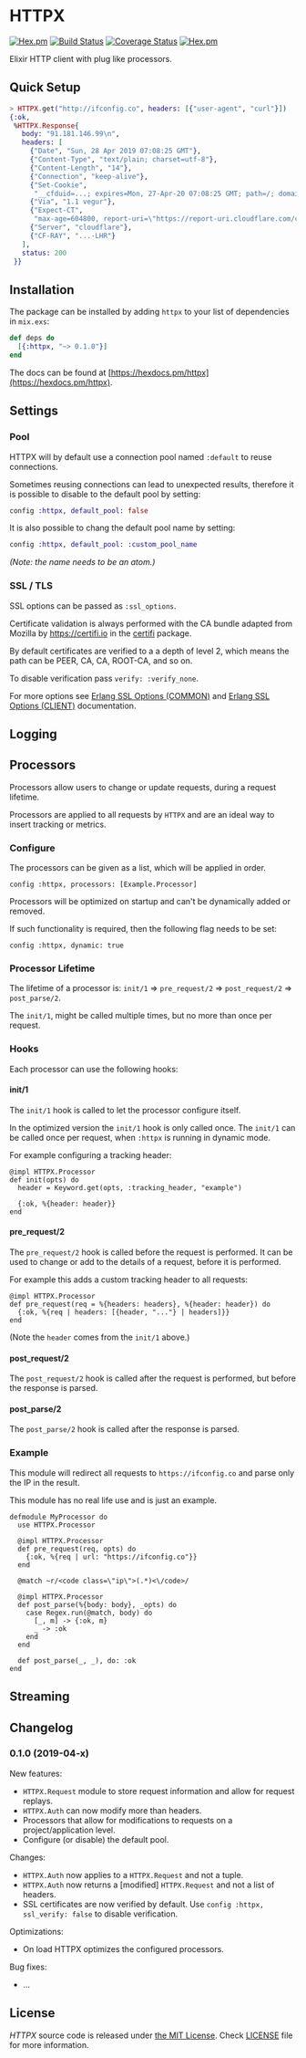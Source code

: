 # HTTPX

[![Hex.pm](https://img.shields.io/hexpm/v/httpx.svg "Hex")](https://hex.pm/packages/httpx)
[![Build Status](https://travis-ci.org/IanLuites/httpx.svg?branch=master)](https://travis-ci.org/IanLuites/httpx)
[![Coverage Status](https://coveralls.io/repos/github/IanLuites/httpx/badge.svg?branch=master)](https://coveralls.io/github/IanLuites/httpx?branch=master)
[![Hex.pm](https://img.shields.io/hexpm/l/httpx.svg "License")](LICENSE)


Elixir HTTP client with plug like processors.

## Quick Setup

```elixir
> HTTPX.get("http://ifconfig.co", headers: [{"user-agent", "curl"}])
{:ok,
 %HTTPX.Response{
   body: "91.181.146.99\n",
   headers: [
     {"Date", "Sun, 28 Apr 2019 07:08:25 GMT"},
     {"Content-Type", "text/plain; charset=utf-8"},
     {"Content-Length", "14"},
     {"Connection", "keep-alive"},
     {"Set-Cookie",
      "__cfduid=...; expires=Mon, 27-Apr-20 07:08:25 GMT; path=/; domain=.ifconfig.co; HttpOnly"},
     {"Via", "1.1 vegur"},
     {"Expect-CT",
      "max-age=604800, report-uri=\"https://report-uri.cloudflare.com/cdn-cgi/beacon/expect-ct\""},
     {"Server", "cloudflare"},
     {"CF-RAY", "...-LHR"}
   ],
   status: 200
 }}
```

## Installation

The package can be installed
by adding `httpx` to your list of dependencies in `mix.exs`:

```elixir
def deps do
  [{:httpx, "~> 0.1.0"}]
end
```

The docs can
be found at [https://hexdocs.pm/httpx](https://hexdocs.pm/httpx).

## Settings

### Pool

HTTPX will by default use a connection pool named `:default`
to reuse connections.

Sometimes reusing connections can lead to unexpected results,
therefore it is possible to disable to the default pool by setting:

```elixir
config :httpx, default_pool: false
```

It is also possible to chang the default pool name by setting:

```elixir
config :httpx, default_pool: :custom_pool_name
```
_(Note: the name needs to be an atom.)_

### SSL / TLS

SSL options can be passed as `:ssl_options`.

Certificate validation is always performed with the CA bundle adapted from Mozilla by https://certifi.io  in the [certifi](https://hex.pm/packages/certifi) package.

By default certificates are verified to a a depth of level 2, which means the path can be PEER, CA, CA, ROOT-CA, and so on.

To disable verification pass `verify: :verify_none`.

For more options see
[Erlang SSL Options (COMMON)](http://erlang.org/doc/man/ssl.html#TLS/DTLS%20OPTION%20DESCRIPTIONS%20-%20COMMON%20for%20SERVER%20and%20CLIENT)
and
[Erlang SSL Options (CLIENT)](http://erlang.org/doc/man/ssl.html#TLS/DTLS%20OPTION%20DESCRIPTIONS%20-%20CLIENT)
documentation.

## Logging

## Processors

Processors allow users to change or update requests,
during a request lifetime.

Processors are applied to all requests by `HTTPX` and
are an ideal way to insert tracking or metrics.

### Configure

The processors can be given as a list, which will be applied in order.

```
config :httpx, processors: [Example.Processor]
```

Processors will be optimized on startup and can't be dynamically added or removed.

If such functionality is required, then the following flag needs to be set:

```
config :httpx, dynamic: true
```

### Processor Lifetime

The lifetime of a processor is:
`init/1` => `pre_request/2` => `post_request/2` => `post_parse/2`.

The `init/1`, might be called multiple times,
but no more than once per request.

### Hooks

Each processor can use the following hooks:

#### init/1

The `init/1` hook is called to let the processor configure itself.

In the optimized version the `init/1` hook is only called once.
The `init/1` can be called once per request,
when `:httpx` is running in dynamic mode.

For example configuring a tracking header:
```
@impl HTTPX.Processor
def init(opts) do
  header = Keyword.get(opts, :tracking_header, "example")

  {:ok, %{header: header}}
end
```

#### pre_request/2

The `pre_request/2` hook is called before the request is performed.
It can be used to change
or add to the details of a request, before it is
performed.

For example this adds a custom tracking header to all requests:
```
@impl HTTPX.Processor
def pre_request(req = %{headers: headers}, %{header: header}) do
  {:ok, %{req | headers: [{header, "..."} | headers]}}
end
```
(Note the `header` comes from the `init/1` above.)

#### post_request/2

The `post_request/2` hook is called after the request is performed,
but before the response is parsed.

#### post_parse/2

The `post_parse/2` hook is called after the response is parsed.

### Example

This module will redirect all requests to
`https://ifconfig.co` and parse only the IP
in the result.

This module has no real life use and is just
an example.
```
defmodule MyProcessor do
  use HTTPX.Processor

  @impl HTTPX.Processor
  def pre_request(req, opts) do
    {:ok, %{req | url: "https://ifconfig.co"}}
  end

  @match ~r/<code class=\"ip\">(.*)<\/code>/

  @impl HTTPX.Processor
  def post_parse(%{body: body}, _opts) do
    case Regex.run(@match, body) do
      [_, m] -> {:ok, m}
      _ -> :ok
    end
  end

  def post_parse(_, _), do: :ok
end
```

## Streaming

## Changelog

### 0.1.0 (2019-04-x)

New features:

* `HTTPX.Request` module to store request information and allow for request replays.
* `HTTPX.Auth` can now modify more than headers.
* Processors that allow for modifications to requests on a project/application level.
* Configure (or disable) the default pool.

Changes:

* `HTTPX.Auth` now applies to a `HTTPX.Request` and not a tuple.
* `HTTPX.Auth` now returns a [modified] `HTTPX.Request` and not a list of headers.
* SSL certificates are now verified by default. Use `config :httpx, ssl_verify: false` to disable verification.

Optimizations:

* On load HTTPX optimizes the configured processors.

Bug fixes:

* ...

## License

_HTTPX_ source code is released under [the MIT License](LICENSE).
Check [LICENSE](LICENSE) file for more information.
